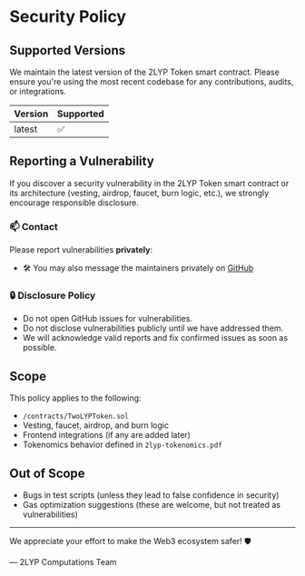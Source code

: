 # Security Policy

## Supported Versions

We maintain the latest version of the 2LYP Token smart contract. Please ensure you're using the most recent codebase for any contributions, audits, or integrations.

| Version | Supported |
|---------|-----------|
| latest  | ✅        |

## Reporting a Vulnerability

If you discover a security vulnerability in the 2LYP Token smart contract or its architecture (vesting, airdrop, faucet, burn logic, etc.), we strongly encourage responsible disclosure.

### 📫 Contact

Please report vulnerabilities **privately**:

- 🛠 You may also message the maintainers privately on [GitHub](https://github.com/orgs/2LYP/people)

### 🔒 Disclosure Policy

- Do not open GitHub issues for vulnerabilities.
- Do not disclose vulnerabilities publicly until we have addressed them.
- We will acknowledge valid reports and fix confirmed issues as soon as possible.

## Scope

This policy applies to the following:

- `/contracts/TwoLYPToken.sol`
- Vesting, faucet, airdrop, and burn logic
- Frontend integrations (if any are added later)
- Tokenomics behavior defined in `2lyp-tokenomics.pdf`

## Out of Scope

- Bugs in test scripts (unless they lead to false confidence in security)
- Gas optimization suggestions (these are welcome, but not treated as vulnerabilities)

---

We appreciate your effort to make the Web3 ecosystem safer! 🛡️

— 2LYP Computations Team
